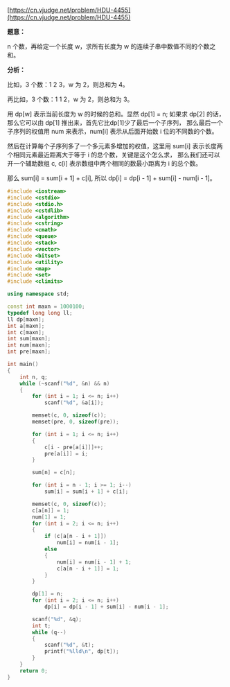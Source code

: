 [https://cn.vjudge.net/problem/HDU-4455](https://cn.vjudge.net/problem/HDU-4455)

**题意：**

n 个数，再给定一个长度 w，求所有长度为 w 的连续子串中数值不同的个数之和。

**分析：**

比如，3 个数：1 2 3，w 为 2，则总和为 4。

再比如，3 个数：1 1 2，w 为 2，则总和为 3。

用 dp[w] 表示当前长度为 w 的时候的总和。显然 dp[1] = n; 如果求 dp[2] 的话，那么它可以由 dp[1] 推出来，首先它比dp[1]少了最后一个子序列，
那么最后一个子序列的权值用 num 来表示，num[i] 表示从后面开始数 i 位的不同数的个数。

然后在计算每个子序列多了一个多元素多增加的权值，这里用 sum[i] 表示长度两个相同元素最近距离大于等于 i 的总个数，关键是这个怎么求，
那么我们还可以开一个辅助数组 c, c[i] 表示数组中两个相同的数最小距离为 i 的总个数。

那么 sum[i] = sum[i + 1] + c[i], 所以 dp[i] = dp[i - 1] + sum[i] - num[i - 1]。

```c++
#include <iostream>
#include <cstdio>
#include <stdio.h>
#include <cstdlib>
#include <algorithm>
#include <cstring>
#include <cmath>
#include <queue>
#include <stack>
#include <vector>
#include <bitset>
#include <utility>
#include <map>
#include <set>
#include <climits>

using namespace std;

const int maxn = 1000100;
typedef long long ll;
ll dp[maxn];
int a[maxn];
int c[maxn];
int sum[maxn];
int num[maxn];
int pre[maxn];

int main()
{
	int n, q;
	while (~scanf("%d", &n) && n)
	{
		for (int i = 1; i <= n; i++)
			scanf("%d", &a[i]);

		memset(c, 0, sizeof(c));
		memset(pre, 0, sizeof(pre));

		for (int i = 1; i <= n; i++)
		{
			c[i - pre[a[i]]]++;
			pre[a[i]] = i;
		}

		sum[n] = c[n];

		for (int i = n - 1; i >= 1; i--)
			sum[i] = sum[i + 1] + c[i];

		memset(c, 0, sizeof(c));
		c[a[n]] = 1;
		num[1] = 1;
		for (int i = 2; i <= n; i++)
		{
			if (c[a[n - i + 1]])
				num[i] = num[i - 1];
			else
			{
				num[i] = num[i - 1] + 1;
				c[a[n - i + 1]] = 1;
			}
		}

		dp[1] = n;
		for (int i = 2; i <= n; i++)
			dp[i] = dp[i - 1] + sum[i] - num[i - 1];

		scanf("%d", &q);
		int t;
		while (q--)
		{
			scanf("%d", &t);
			printf("%lld\n", dp[t]);
		}
	}
	return 0;
}
```
